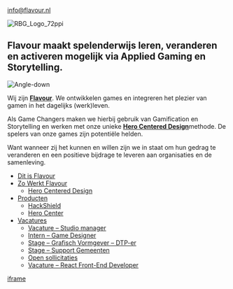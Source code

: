 [info@flavour.nl](mailto:info@flavour.nl)

![RBG_Logo_72ppi](https://www.flavour.nl/wp-content/uploads/2018/11/RBG_Logo_72ppi.png)

## Flavour maakt spelenderwijs leren, veranderen en activeren mogelijk via Applied Gaming en Storytelling.

![Angle-down](https://www.flavour.nl/wp-content/uploads/elementor/thumbs/Angle-down-p4n8tcnrilemp1eqgywc0mvmmmir25babo5ae4igvy.png)

Wij zijn [**Flavour**](https://www.flavour.nl/hoe-doen-wij-dat-menu/). We ontwikkelen games en integreren het plezier van gamen in het dagelijks (werk)leven.

Als Game Changers maken we hierbij gebruik van Gamification en Storytelling en werken met onze unieke [**Hero Centered Design**](https://www.flavour.nl/hero-centered-design/)methode. De spelers van onze games zijn potentiële helden.

Want wanneer zij het kunnen en willen zijn we in staat om hun gedrag te veranderen en een positieve bijdrage te leveren aan organisaties en de samenleving.

- [Dit is Flavour](https://www.flavour.nl/over-ons/)
- [Zo Werkt Flavour](https://www.flavour.nl/hoe-doen-wij-dat-menu/)
  - [Hero Centered Design](https://www.flavour.nl/hero-centered-design/)
- [Producten](https://www.flavour.nl/producten/)
  - [HackShield](https://www.flavour.nl/producten/hackshield/)
  - [Hero Center](https://www.flavour.nl/producten/hero-center/)
- [Vacatures](https://www.flavour.nl/vacatures/)
  - [Vacature – Studio manager](https://www.flavour.nl/vacature-studio-manager/)
  - [Intern – Game Designer](https://www.flavour.nl/intern-game-designer/)
  - [Stage – Grafisch Vormgever – DTP-er](https://www.flavour.nl/stage-grafisch-vormgeving-dtper/)
  - [Stage – Support Gemeenten](https://www.flavour.nl/stage-support-gemeenten/)
  - [Open sollicitaties](https://www.flavour.nl/flavour-altijd-opzoek-naar-nieuw-talent/)
  - [Vacature – React Front-End Developer](https://www.flavour.nl/vacature-react-front-end-developer/)

[iframe](https://www.google.com/recaptcha/api2/anchor?ar=1&k=6LfPEAgcAAAAAN0xik04ycW0jBL2tMjA5-MNqO1S&co=aHR0cHM6Ly93d3cuZmxhdm91ci5ubDo0NDM.&hl=en&v=X-oVtzDcTGjZVms4LEgykmCV&size=invisible&cb=p9rclg5cx8uz)